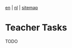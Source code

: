 [en](\en\frocole_tasks_teacher) | [nl](\nl\frocole_tasks_teacher) | [sitemap](\en\sitemap)

# Teacher Tasks

TODO
